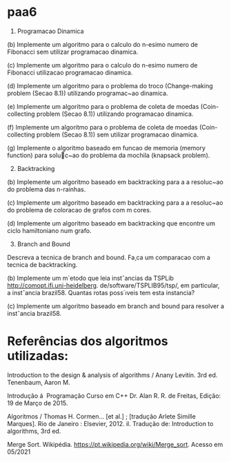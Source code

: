 # paa6

1. Programacao Dinamica

(b) Implemente um algoritmo para o calculo do n-esimo numero de Fibonacci sem utilizar
programacao dinamica.

(c) Implemente um algoritmo para o calculo do n-esimo numero de Fibonacci utilizacao programacao dinamica.

(d) Implemente um algoritmo para o problema do troco (Change-making problem (Secao 8.1))
utilizando programac~ao dinamica.

(e) Implemente um algoritmo para o problema de coleta de moedas (Coin-collecting problem
(Secao 8.1)) utilizando programacao dinamica.

(f) Implemente um algoritmo para o problema de coleta de moedas (Coin-collecting problem
(Secao 8.1)) sem utilizar programacao dinamica.

(g) Implemente o algoritmo baseado em funcao de memoria (memory function) para soluc~ao
do problema da mochila (knapsack problem).

2. Backtracking

(b) Implemente um algoritmo baseado em backtracking para a a resoluc~ao do problema das
n-rainhas.

(c) Implemente um algoritmo baseado em backtracking para a a resoluc~ao do problema de
coloracao de grafos com m cores.

(d) Implemente um algoritmo baseado em backtracking que encontre um ciclo hamiltoniano
num grafo.

3. Branch and Bound

Descreva a tecnica de branch and bound. Fa¸ca um comparacao com a tecnica de backtracking.

(b) Implemente um m´etodo que leia instˆancias da TSPLib http://comopt.ifi.uni-heidelberg.
de/software/TSPLIB95/tsp/, em particular, a instˆancia brazil58. Quantas rotas poss´ıveis
tem esta instancia?

(c) Implemente um algoritmo baseado em branch and bound para resolver a instˆancia brazil58.


# Referências dos algoritmos utilizadas:

Introduction to the design & analysis of algorithms / Anany Levitin. 3rd ed. Tenenbaum, Aaron M.

Introdução á  Programação Curso em C++ Dr. Alan R. R. de Freitas, Edição: 19 de Março de 2015.

Algoritmos / Thomas H. Cormen... [et al.] ; [tradução Arlete Simille Marques]. Rio de Janeiro : Elsevier, 2012. il.
Tradução de: Introduction to algorithms, 3rd ed.

Merge Sort. Wikipédia.  https://pt.wikipedia.org/wiki/Merge_sort. Acesso em 05/2021
